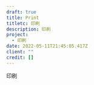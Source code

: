 ```yaml
---
draft: true
title: Print
titletc: 印刷
description: 印刷
project:
  - 印刷
date: 2022-05-11T21:45:05.417Z
client: ""
credit: []
---
```

印刷